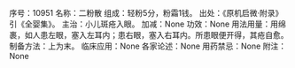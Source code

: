 序号：10951
名称：二粉散
组成：轻粉5分，粉霜1钱。
出处：《原机启微·附录》引《全婴集》。
主治：小儿斑疮入眼。
加减：None
功效：None
用法用量：用绵裹，如人患左眼，塞入左耳内；患右眼，塞入右耳内。所患眼便开得，其疮自愈。
制备方法：上为末。
临床应用：None
各家论述：None
用药禁忌：None
附注：None
